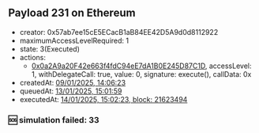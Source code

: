 ## Payload 231 on Ethereum

- creator: 0x57ab7ee15cE5ECacB1aB84EE42D5A9d0d8112922
- maximumAccessLevelRequired: 1
- state: 3(Executed)
- actions:
  - [0x0a2A9a20F42e663f4fdC94eE7dA1B0E245D87C1D](https://etherscan.io/tx/0x0a2A9a20F42e663f4fdC94eE7dA1B0E245D87C1D), accessLevel: 1, withDelegateCall: true, value: 0, signature: execute(), callData: 0x
- createdAt: [09/01/2025, 14:06:23](https://etherscan.io/tx/0x7b4e6fdeb00ce499ff9e38fc2bf833cbca8f327081dd8538032d02927276aadc)
- queuedAt: [13/01/2025, 15:01:59](https://etherscan.io/tx/0x4cf9356757f1d89dcec024847c7ba4bc63b20d129c90e6d667c2810d5f698f80)
- executedAt: [14/01/2025, 15:02:23, block: 21623494](https://etherscan.io/tx/0xeec5a2c100624184b67fff428b518f84d4852b4f0e31ab6340fc6e725b77d375)

### :sos: simulation failed: 33

